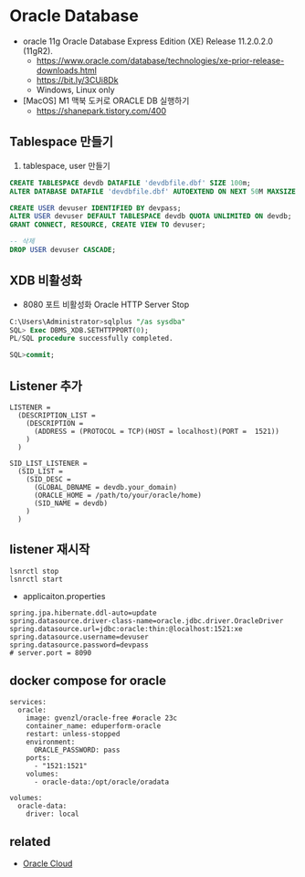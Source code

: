 # Oracle Database

* oracle 11g Oracle Database Express Edition (XE) Release 11.2.0.2.0 (11gR2).
  * https://www.oracle.com/database/technologies/xe-prior-release-downloads.html
  * https://bit.ly/3CUi8Dk
  * Windows, Linux only
* [MacOS] M1 맥북 도커로 ORACLE DB 실행하기
  * https://shanepark.tistory.com/400

## Tablespace 만들기
1. tablespace, user 만들기
```sql
CREATE TABLESPACE devdb DATAFILE 'devdbfile.dbf' SIZE 100m;
ALTER DATABASE DATAFILE 'devdbfile.dbf' AUTOEXTEND ON NEXT 50M MAXSIZE 1000M;

CREATE USER devuser IDENTIFIED BY devpass;
ALTER USER devuser DEFAULT TABLESPACE devdb QUOTA UNLIMITED ON devdb;
GRANT CONNECT, RESOURCE, CREATE VIEW TO devuser;

```

```sql
-- 삭제
DROP USER devuser CASCADE;
```

## XDB 비활성화
* 8080 포트 비활성화 Oracle HTTP Server Stop

```sql
C:\Users\Administrator>sqlplus "/as sysdba"
SQL> Exec DBMS_XDB.SETHTTPPORT(0);
PL/SQL procedure successfully completed.

SQL>commit;
```

## Listener 추가
```
LISTENER =
  (DESCRIPTION_LIST =
    (DESCRIPTION =
      (ADDRESS = (PROTOCOL = TCP)(HOST = localhost)(PORT =  1521))
    )
  )

SID_LIST_LISTENER =
  (SID_LIST =
    (SID_DESC =
      (GLOBAL_DBNAME = devdb.your_domain)
      (ORACLE_HOME = /path/to/your/oracle/home)
      (SID_NAME = devdb)
    )
  )
```

## listener 재시작

```
lsnrctl stop
lsnrctl start
```


- applicaiton.properties
```
spring.jpa.hibernate.ddl-auto=update
spring.datasource.driver-class-name=oracle.jdbc.driver.OracleDriver
spring.datasource.url=jdbc:oracle:thin:@localhost:1521:xe
spring.datasource.username=devuser
spring.datasource.password=devpass
# server.port = 8090
```

## docker compose for oracle
```
services:
  oracle:
    image: gvenzl/oracle-free #oracle 23c
    container_name: eduperform-oracle
    restart: unless-stopped
    environment:
      ORACLE_PASSWORD: pass
    ports:
      - "1521:1521"
    volumes:
      - oracle-data:/opt/oracle/oradata

volumes:
  oracle-data:
    driver: local
```

## related
- [Oracle Cloud](/mib/oracle/ocp)
